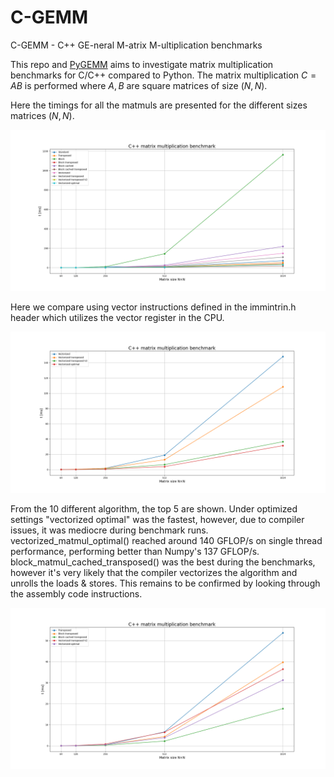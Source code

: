 # C-GEMM
C-GEMM - C++ GE-neral M-atrix M-ultiplication benchmarks 

This repo and  <a href="https://github.com/Darakhsh1999/PyGEMM">PyGEMM</a> aims to investigate matrix multiplication benchmarks for C/C++ compared to Python. The matrix multiplication $C = AB$ is performed where $A,B$ are square matrices of size $(N,N)$.

Here the timings for all the matmuls are presented for the different sizes matrices $(N,N)$.

![image1](figures/cpp_bench_all.png)

Here we compare using vector instructions defined in the immintrin.h header which utilizes the vector register in the CPU.

![image2](figures/cpp_bench_vectorized.png)

From the 10 different algorithm, the top 5 are shown. Under optimized settings "vectorized optimal" was the fastest, however, due to compiler issues, it was mediocre during benchmark runs. vectorized_matmul_optimal()  reached around 140 GFLOP/s on single thread performance, performing better than Numpy's 137 GFLOP/s. block_matmul_cached_transposed() was the best during the benchmarks, however it's very likely that the compiler vectorizes the algorithm and unrolls the loads & stores. This remains to be confirmed by looking through the assembly code instructions.

![image3](figures/cpp_bench_top5.png)
